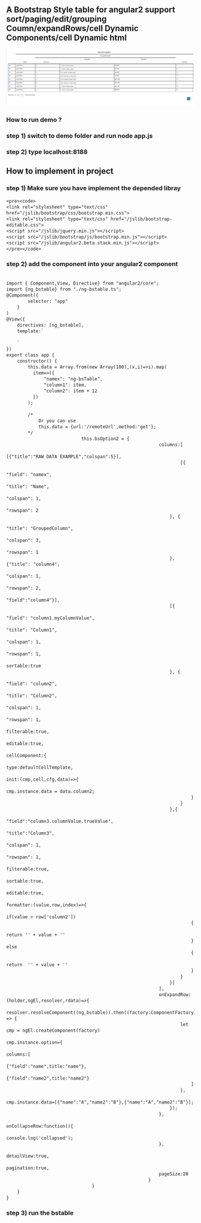 ## A Bootstrap Style table for angular2 support sort/paging/edit/grouping Coumn/expandRows/cell Dynamic Components/cell Dynamic html
<img src="angular2-bootstrapTable.PNG"></img>
### How to run demo ?

###  step 1) switch to demo folder and run node app.js

###  step 2) type localhost:8188



## How to implement in project



### step 1) Make sure you have implement the depended libray
    <pre><code>
    <link rel="stylesheet" type="text/css" href="/jslib/bootstrap/css/bootstrap.min.css">
    <link rel="stylesheet" type="text/css" href="/jslib/bootstrap-editable.css">
    <script src="/jslib/jquery.min.js"></script>
    <script src="/jslib/bootstrap/js/bootstrap.min.js"></script>
    <script src="/jslib/angular2.beta.stack.min.js"></script>
    </pre></code>

### step 2) add the component into your angular2 component
 <pre><code>
import { Component,View, Directive} from "angular2/core";
import {ng_bstable} from "./ng-bstable.ts";
@Component({
        selector: "app"
    }
)
@View({
    directives: [ng_bstable],
    template:`
        <ng_bstable [option]="bsOption" [data]="data"></ng_bstable>
    `
})
export class app {
    constructor() {
        this.data = Array.from(new Array(100),(x,i)=>i).map(
          item=>({
              "namex": "ng-bsTable",
              "column1": item,
              "column2": item + 12
          })
        );

        /*
            Or you can use
            this.data = {url:'/remoteUrl',method:'get'};
        */
                            this.bsOption2 = {
                                                         columns:[
                                                             [{"title":"RAW DATA EXAMPLE","colspan":5}],
                                                                 [{
                                                                 "field": "namex",
                                                                 "title": "Name",
                                                                 "colspan": 1,
                                                                 "rowspan": 2
                                                             }, {
                                                                 "title": "GroupedColumn",
                                                                 "colspan": 3,
                                                                 "rowspan": 1
                                                             },{"title": "column4",
                                                                     "colspan": 1,
                                                                     "rowspan": 2,
                                                                     "field":"column4"}],
                                                             [{
                                                                 "field": "column1.myColumnValue",
                                                                 "title": "Column1",
                                                                 "colspan": 1,
                                                                 "rowspan": 1,
                                                                 sortable:true
                                                             }, {
                                                                 "field": "column2",
                                                                 "title": "Column2",
                                                                 "colspan": 1,
                                                                 "rowspan": 1,
                                                                 filterable:true,
                                                                 editable:true,
                                                                 cellComponent:{
                                                                     type:defaultCellTemplate,
                                                                     init:(cmp,cell,cfg,data)=>{
                                                                         cmp.instance.data = data.column2;
                                                                     }
                                                                 }
                                                             },{
                                                                 "field":"column3.columnValue.trueValue",
                                                                 "title":"Column3",
                                                                 "colspan": 1,
                                                                 "rowspan": 1,
                                                                 filterable:true,
                                                                 sortable:true,
                                                                 editable:true,
                                                                 formatter:(value,row,index)=>{
                                                                     if(value > row['column2'])
                                                                     {
                                                                         return '<span>' + value + '</span><i class="glyphicon glyphicon-arrow-up"></i>'
                                                                     } else
                                                                     {
                                                                         return  '<span>' + value + '</span><i class="glyphicon glyphicon-arrow-down"></i>'
                                                                     }
                                                                 }
                                                             }]
                                                         ],
                                                         onExpandRow:(holder,ngEl,resolver,rdata)=>{
                                                             resolver.resolveComponent((<Type>ng_bstable)).then((factory:ComponentFactory) => {
                                                                 let cmp = ngEl.createComponent(factory)
                                                                 cmp.instance.option={
                                                                     columns:[
                                                                         {"field":"name",title:"name"},
                                                                         {"field":"name2",title:"name2"}
                                                                     ]
                                                                 },
                                                                 cmp.instance.data=[{"name":"A","name2":"B"},{"name":"A","name2":"B"}];
                                                             });
                                                         },
                                                         onCollapseRow:function(){
                                                             console.log('collapsed');
                                                         },
                                                         detailView:true,
                                                         pagination:true,
                                                         pageSize:20
                                                     }
                                }
    }
}
</code></pre>

### step 3) run the bstable
